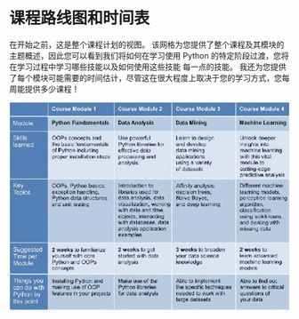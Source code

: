 # 课程路线图和时间表

在开始之前，这是整个课程计划的视图。 该网格为您提供了整个课程及其模块的主题概述，因此您可以看到我们将如何在学习使用 Python 的特定阶段过渡，您将在学习过程中学习哪些技能以及如何使用这些技能 每一点的技能。 我还为您提供了每个模块可能需要的时间估计，尽管这在很大程度上取决于您的学习方式，您每周能提供多少课程！

![The Course Roadmap and Timeline](img/table.jpg)